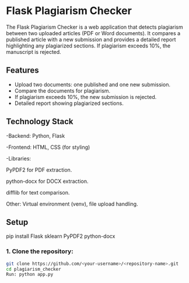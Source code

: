 # Flask Plagiarism Checker

The Flask Plagiarism Checker is a web application that detects plagiarism between two uploaded articles (PDF or Word documents). It compares a published article with a new submission and provides a detailed report highlighting any plagiarized sections. If plagiarism exceeds 10%, the manuscript is rejected.

## Features
- Upload two documents: one published and one new submission.
- Compare the documents for plagiarism.
- If plagiarism exceeds 10%, the new submission is rejected.
- Detailed report showing plagiarized sections.

## Technology Stack
-Backend: Python, Flask

-Frontend: HTML, CSS (for styling)

-Libraries: 

PyPDF2 for PDF extraction.

python-docx for DOCX extraction.

difflib for text comparison.

Other: Virtual environment (venv), file upload handling.

## Setup
pip install Flask sklearn PyPDF2 python-docx

### 1. Clone the repository:

```bash
git clone https://github.com/<your-username>/<repository-name>.git
cd plagiarism_checker
Run: python app.py
